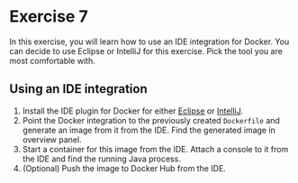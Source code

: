 # Exercise 7

In this exercise, you will learn how to use an IDE integration for Docker. You can decide to use Eclipse or IntelliJ for this exercise. Pick the tool you are most comfortable with.

## Using an IDE integration

1. Install the IDE plugin for Docker for either [Eclipse](https://marketplace.eclipse.org/content/eclipse-docker-tooling) or [IntelliJ](https://plugins.jetbrains.com/plugin/7724-docker-integration).
2. Point the Docker integration to the previously created `Dockerfile` and generate an image from it from the IDE. Find the generated image in overview panel.
3. Start a container for this image from the IDE. Attach a console to it from the IDE and find the running Java process.
4. (Optional) Push the image to Docker Hub from the IDE.